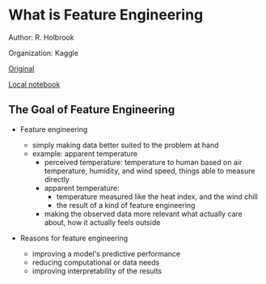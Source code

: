 # What is Feature Engineering

Author: R. Holbrook

Organization: Kaggle

[Original](https://www.kaggle.com/ryanholbrook/what-is-feature-engineering)

[Local notebook](src/a18a-what-is-feature-engineering.ipynb)


## The Goal of Feature Engineering

+ Feature engineering
  + simply making data better suited to the problem at hand
  + example: apparent temperature
    + perceived temperature: temperature to human based on air temperature, humidity, and wind speed, things able to measure directly
    + apparent temperature:
      + temperature measured like the heat index, and the wind chill
      + the result of a kind of feature engineering
    + making the observed data more relevant what actually care about, how it actually feels outside

+ Reasons for feature engineering
  + improving a model's predictive performance
  + reducing computational or data needs
  + improving interpretability of the results




